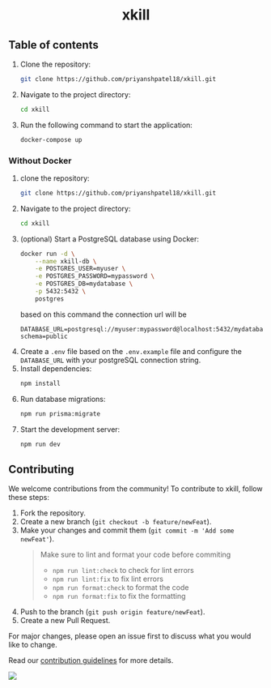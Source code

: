 <h1 align='center'>xkill</h1>

## Table of contents

1. Clone the repository:
   ```bash
   git clone https://github.com/priyanshpatel18/xkill.git
   ```
2. Navigate to the project directory:
   ```bash
   cd xkill
   ```
3. Run the following command to start the application:
   ```bash
   docker-compose up
   ```

### Without Docker

1. clone the repository:
   ```bash
   git clone https://github.com/priyanshpatel18/xkill.git
   ```
2. Navigate to the project directory:
   ```bash
   cd xkill
   ```
3. (optional) Start a PostgreSQL database using Docker:
   ```bash
   docker run -d \
       --name xkill-db \
       -e POSTGRES_USER=myuser \
       -e POSTGRES_PASSWORD=mypassword \
       -e POSTGRES_DB=mydatabase \
       -p 5432:5432 \
       postgres
   ```
   based on this command the connection url will be
   ```
   DATABASE_URL=postgresql://myuser:mypassword@localhost:5432/mydatabase?schema=public
   ```
4. Create a `.env` file based on the `.env.example` file and configure the `DATABASE_URL` with your postgreSQL connection string.
5. Install dependencies:
   ```bash
   npm install
   ```
6. Run database migrations:
   ```bash
   npm run prisma:migrate
   ```
7. Start the development server:
   ```bash
   npm run dev
   ```

## Contributing

We welcome contributions from the community! To contribute to xkill, follow these steps:

1. Fork the repository.
2. Create a new branch (`git checkout -b feature/newFeat`).
3. Make your changes and commit them (`git commit -m 'Add some newFeat'`).
   > Make sure to lint and format your code before commiting
   >
   > - `npm run lint:check` to check for lint errors
   > - `npm run lint:fix` to fix lint errors
   > - `npm run format:check` to format the code
   > - `npm run format:fix` to fix the formatting
4. Push to the branch (`git push origin feature/newFeat`).
5. Create a new Pull Request.

For major changes, please open an issue first to discuss what you would like to change.

Read our [contribution guidelines](./CONTRIBUTING.md) for more details.

<a href="https://github.com/priyanshpatel18/xkill/graphs/contributors">
  <img src="https://contrib.rocks/image?repo=priyanshpatel18/xkill&max=400&columns=20" />
</a>
